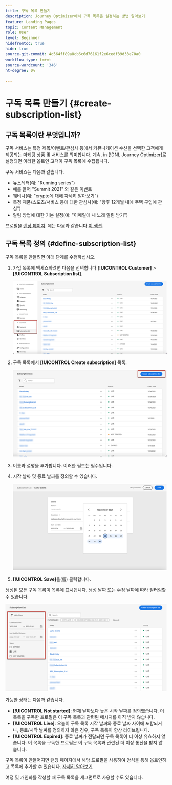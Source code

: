 ```yaml
---
title: 구독 목록 만들기
description: Journey Optimizer에서 구독 목록을 설정하는 방법 알아보기
feature: Landing Pages
topic: Content Management
role: User
level: Beginner
hidefromtoc: true
hide: true
source-git-commit: 4d564ff89a8cb6c6d76161f2e6cedf39d33e70a0
workflow-type: tm+mt
source-wordcount: '346'
ht-degree: 0%

---
```


# 구독 목록 만들기 {#create-subscription-list}

## 구독 목록이란 무엇입니까?

구독 서비스는 특정 제목/이벤트/관심사 등에서 커뮤니케이션 수신을 선택한 고객에게 제공되는 마케팅 상품 및 서비스를 의미합니다. 계속. in [!DNL Journey Optimizer]로 설정되면 이러한 옵트인 고객이 구독 목록에 수집됩니다.

구독 서비스는 다음과 같습니다.

* 뉴스레터(예: &quot;Running series&quot;)
* 예를 들어 &quot;Summit 2021&quot; 와 같은 이벤트
* 웨비나(예: &quot;crypto에 대해 자세히 알아보기&quot;)
* 특정 제품/스포츠/서비스 등에 대한 관심사(예: &quot;향후 12개월 내에 주택 구입에 관심&quot;)
* 알림 방법에 대한 기본 설정(예: &quot;이메일에 새 노래 알림 받기&quot;)

프로필을 [랜딩 페이지](create-lp.md). 예는 다음과 같습니다 [이 섹션](get-started-lp.md#subscription-to-a-service).

## 구독 목록 정의 {#define-subscription-list}

구독 목록을 만들려면 아래 단계를 수행하십시오.

1. 가입 목록에 액세스하려면 다음을 선택합니다 **[!UICONTROL Customer]** > **[!UICONTROL Subscription list]**.

   ![](../assets/lp_subscription-lists.png)

1. 구독 목록에서 **[!UICONTROL Create subscription]** 목록.

   ![](../assets/lp_create-subscription-list.png)

1. 이름과 설명을 추가합니다. 이러한 필드는 필수입니다.

1. 시작 날짜 및 종료 날짜를 정의할 수 있습니다.

   ![](../assets/lp_subscription-list-dates.png)

1. **[!UICONTROL Save]**&#x200B;을(를) 클릭합니다.

생성된 모든 구독 목록이 목록에 표시됩니다. 생성 날짜 또는 수정 날짜에 따라 필터링할 수 있습니다.

![](../assets/lp_subscription-filters.png)

가능한 상태는 다음과 같습니다.

* **[!UICONTROL Not started]**: 현재 날짜보다 늦은 시작 날짜를 정의했습니다. 이 목록을 구독한 프로필은 이 구독 목록과 관련된 메시지를 아직 받지 않습니다.
* **[!UICONTROL Live]**: 오늘이 구독 목록 시작 날짜와 종료 날짜 사이에 포함되거나, 종료/시작 날짜를 정의하지 않은 경우, 구독 목록이 항상 라이브됩니다.
* **[!UICONTROL Expired]**: 종료 날짜가 전달되면 구독 목록이 더 이상 유효하지 않습니다. 이 목록을 구독한 프로필은 이 구독 목록과 관련된 더 이상 통신을 받지 않습니다.

구독 목록이 만들어지면 랜딩 페이지에서 해당 프로필을 사용하여 양식을 통해 옵트인하고 목록에 추가할 수 있습니다. [자세히 알아보기](design-lp.md)

여정 및 개인화를 작성할 때 구독 목록을 세그먼트로 사용할 수도 있습니다.

<!--

**Questions**

* Can't see the newly created subscription list in UI because their name included spacing > bug - to follow up (should be fixed for Dec. release)

* How do you handle the different statuses? Live, Not started, Expired? Is it only through start/end dates?

* What does it mean when a subscription list is expired or not started? You can't use it in a LP? And if a user is subscribed to this service, then he won't receive communications any more?

* What else can you currently do with subscription lists apart from attach them to a landing page?

* Can you update the subscription list in a way other than through a LP? Not in UI but with APIs > to follow up with Fred

-->